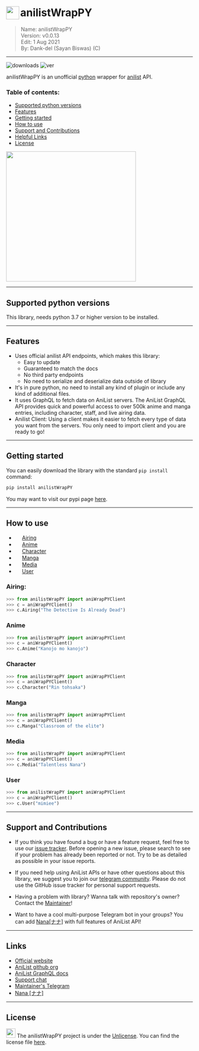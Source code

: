 <!--
 * This file is part of anilistWrapPY (https://github.com/Dank-del/anilistWrapPY).
 * Copyright (c) 2021 Sayan Biswas, ALiwoto.
-->

# <img src="https://avatars.githubusercontent.com/u/18018524?s=200&v=4" width="35px" align="left"></img> anilistWrapPY
> Name:		anilistWrapPY	\
> Version:	v0.0.13				\
> Edit:		1 Aug 2021			\
> By:		Dank-del (Sayan Biswas) (C)	

-----------------------------------------------------------

![downloads](https://img.shields.io/pypi/dm/anilistWrapPY) ![ver](https://img.shields.io/pypi/v/anilistWrapPY)

anilistWrapPY is an unofficial [python](https://python.org) wrapper for [anilist](https://anilist.co) API.

### Table of contents:

 * [Supported python versions](#supported-python-versions)
 * [Features](#features)
 * [Getting started](#getting-started)
 * [How to use](#how-to-use)
 * [Support and Contributions](#support-and-contributions)
 * [Helpful Links](#links)
 * [License](#license)


<img src="https://raw.githubusercontent.com/aliwoto/aliwoto/main/resources/798246901916499998.gif" width="350px"></img>

<hr/>


## Supported python versions

This library, needs python 3.7 or higher version to be installed.

<hr/>

## Features

- Uses official anilist API endpoints, which makes this library:
   - Easy to update
   - Guaranteed to match the docs
   - No third party endpoints
   - No need to serialize and deserialize data outside of library
- It's in pure python, no need to install any kind of plugin or include any kind of additional files.
- It uses GraphQL to fetch data on AniList servers. The AniList GraphQL API provides quick and powerful access to over 500k anime and manga entries, including character, staff, and live airing data.
- Anilist Client: Using a client makes it easier to fetch every type of data you want from the servers. You only need to import client and you are ready to go!

<hr/>

## Getting started

You can easily download the library with the standard `pip install` command:

```bash
pip install anilistWrapPY
```

You may want to visit our pypi page [here](https://pypi.org/project/anilistwrappy/).

<hr/>

## How to use


 - <img src="https://raw.githubusercontent.com/aliwoto/aliwoto/main/resources/soulgem-homura.gif" width="15px"></img> [Airing](#Airing)
 - <img src="https://raw.githubusercontent.com/aliwoto/aliwoto/main/resources/soulgem-kyoko.gif" width="15px"></img> [Anime](#Anime)
 - <img src="https://raw.githubusercontent.com/aliwoto/aliwoto/main/resources/soulgem-madoka.gif" width="15px"></img> [Character](#Character)
 - <img src="https://raw.githubusercontent.com/aliwoto/aliwoto/main/resources/soulgem-mami.gif" width="15px"></img> [Manga](#Manga)
 - <img src="https://raw.githubusercontent.com/aliwoto/aliwoto/main/resources/soulgem-sayaka.gif" width="15px"></img> [Media](#Media)
 - <img src="https://raw.githubusercontent.com/aliwoto/aliwoto/main/resources/Yayyyyyyyyy.png" width="15px"></img> [User](#User)


### Airing:

```py
>>> from anilistWrapPY import aniWrapPYClient
>>> c = aniWrapPYClient()
>>> c.Airing("The Detective Is Already Dead")
```

### Anime

```py
>>> from anilistWrapPY import aniWrapPYClient
>>> c = aniWrapPYClient()
>>> c.Anime("Kanojo mo kanojo")
```

### Character

```py
>>> from anilistWrapPY import aniWrapPYClient
>>> c = aniWrapPYClient()
>>> c.Character("Rin tohsaka")
```

### Manga

```py
>>> from anilistWrapPY import aniWrapPYClient
>>> c = aniWrapPYClient()
>>> c.Manga("Classroom of the elite")
```

### Media

```py
>>> from anilistWrapPY import aniWrapPYClient
>>> c = aniWrapPYClient()
>>> c.Media("Talentless Nana")
```

### User

```py
>>> from anilistWrapPY import aniWrapPYClient
>>> c = aniWrapPYClient()
>>> c.User("mimiee")
```


<hr/>


## Support and Contributions

 * If you think you have found a bug or have a feature request, feel free to use our [issue tracker](https://github.com/Dank-del/anilistWrapPY/issues). Before opening a new issue, please search to see if your problem has already been reported or not.  Try to be as detailed as possible in your issue reports.

 * If you need help using AniList APIs or have other questions about this library, we suggest you to join our [telegram community](https://t.me/chiruzon).  Please do not use the GitHub issue tracker for personal support requests.

 * Having a problem with library? Wanna talk with repository's owner? Contact the [Maintainer](https://t.me/dank_as_fuck)!

 * Want to have a cool multi-purpose Telegram bot in your groups? You can add [Nana[ナナ]](https://t.me/TheTalentlessBot) with full features of AniList API!


 


<hr/>

## Links

 * [Official website](https://anilist.co)
 * [AniList github org](https://github.com/AniList)
 * [AniList GraphQL docs](https://github.com/AniList/ApiV2-GraphQL-Docs)
 * [Support chat](https://t.me/chiruzon)
 * [Maintainer's Telegram](https://t.me/dank_as_fuck)
 * [Nana [ナナ]](https://t.me/TheTalentlessBot)

<hr/>

## License

<img src="https://raw.githubusercontent.com/aliwoto/aliwoto/main/resources/Something_that_looks_like_Diamond.png" width="25px"></img> The anilistWrapPY project is under the [Unlicense](http://unlicense.org/). You can find the license file [here](LICENSE).

